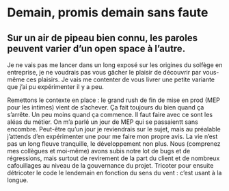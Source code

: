 # Demain, promis demain sans faute
## Sur un air de pipeau bien connu, les paroles peuvent varier d’un open space à l’autre.

Je ne vais pas me lancer dans un long exposé sur les origines du solfège en entreprise, je ne voudrais pas vous gâcher le plaisir de découvrir par vous-même ces plaisirs. Je vais me contenter de vous livrer une petite variante que j’ai pu expérimenter il y a peu. 

Remettons le contexte en place : le grand rush de fin de mise en prod (MEP pour les intimes) vient de s’achever. Ça fait toujours du bien quand ça s’arrête. Un peu moins quand ça commence. Il faut faire avec ce sont les aléas du métier. On m’a parlé un jour de MEP qui se passaientt sans encombre. Peut-être qu’un jour je reviendrais sur le sujet, mais au préalable j’attends d’en expérimenter une pour me faire mon propre avis.
La vie n’est pas un long fleuve tranquille, le développement non plus. Nous (comprenez mes collègues et moi-même) avons subis notre lot de bugs et de régressions, mais surtout de revirement de la part du client et de nombreux cafouillages au niveau de la gouvernance du projet. Tricoter pour ensuite détricoter le code le lendemain en fonction du sens du vent : c’est usant à la longue.
